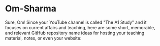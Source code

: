 # Om-Sharma
Sure, Om! Since your YouTube channel is called "The A1 Study" and it focuses on current affairs and teaching, here are some short, memorable, and relevant GitHub repository name ideas for hosting your teaching material, notes, or even your website:
